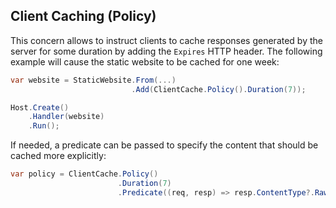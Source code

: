 ﻿## Client Caching (Policy)

This concern allows to instruct clients to cache responses generated
by the server for some duration by adding the `Expires` HTTP header.
The following example will cause the static website to be cached for one week:

```csharp
var website = StaticWebsite.From(...)
                           .Add(ClientCache.Policy().Duration(7));

Host.Create()
    .Handler(website)
    .Run();
```

If needed, a predicate can be passed to specify the content that
should be cached more explicitly:

```csharp
var policy = ClientCache.Policy()
                        .Duration(7)
                        .Predicate((req, resp) => resp.ContentType?.RawType != "text/html")); // do not cache HTML pages
```